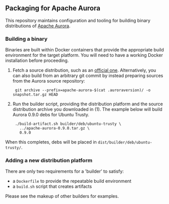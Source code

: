 ## Packaging for Apache Aurora

This repository maintains configuration and tooling for building binary
distributions of [Apache Aurora](https://aurora.apache.org/).

### Building a binary

Binaries are built within Docker containers that provide the appropriate build
environment for the target platform.  You will need to have a working Docker
installation before proceeding.

1. Fetch a source distribution, such as an [official one](https://aurora.apache.org/downloads/).
   Alternatively, you can also build from an arbitrary git commit by instead preparing sources
from the Aurora source repository:

        git archive --prefix=apache-aurora-$(cat .auroraversion)/ -o snapshot.tar.gz HEAD

2. Run the builder script, providing the distribution platform and the source
   distribution archive you downloaded in (1).  The example below will build
   Aurora 0.9.0 debs for Ubuntu Trusty.

        ./build-artifact.sh builder/deb/ubuntu-trusty \
          ../apache-aurora-0.9.0.tar.gz \
          0.9.0

When this completes, debs will be placed in `dist/builder/deb/ubuntu-trusty/`.

### Adding a new distribution platform

There are only two requirements for a 'builder' to satisfy:

- a `Dockerfile` to provide the repeatable build environment
- a `build.sh` script that creates artifacts

Please see the makeup of other builders for examples.
